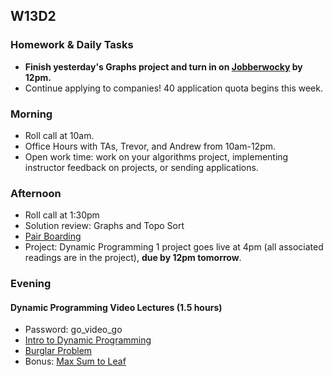 ## W13D2

### Homework & Daily Tasks

* **Finish yesterday's Graphs project and turn in on [Jobberwocky][Jobberwocky] by 12pm.**
* Continue applying to companies!  40 application quota begins this week.

### Morning

* Roll call at 10am.
* Office Hours with TAs, Trevor, and Andrew from 10am-12pm.
* Open work time: work on your algorithms project, implementing instructor feedback on projects, or sending applications.

### Afternoon

* Roll call at 1:30pm
* Solution review: Graphs and Topo Sort
* [Pair Boarding][pair-boarding-index]
* Project: Dynamic Programming 1 project goes live at 4pm (all associated readings are in the project), **due by 12pm tomorrow**.

### Evening

#### Dynamic Programming Video Lectures (1.5 hours)

* Password: go_video_go
* [Intro to Dynamic Programming][intro to dp]
* [Burglar Problem][burglar problem]
* Bonus: [Max Sum to Leaf][max_sum_to_leaf]

[intro to dp]: https://vimeo.com/251363058
[burglar problem]: https://vimeo.com/255637214
[max_sum_to_leaf]: https://vimeo.com/256648012

<!-- LINKS -->

<!-- Internal Resources -->
[Jobberwocky]: http://progress.appacademy.io/jobberwocky
[calendar]: https://calendar.google.com/calendar/embed?src=appacademy.io_r61pl5c3vl1vatl28hquvhtf4o%40group.calendar.google.com&ctz=America/Los_Angeles

<!-- Technical Interview Resources -->

[pair-boarding-index]: ../technical-skills/whiteboarding/index.md

<!-- Algorithms Readings & Projects -->
[bst]: https://github.com/appacademy/job-search-curriculum/tree/master/SF/algorithms/w12d3/project5
